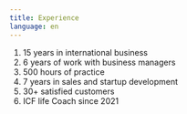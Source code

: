 ```yaml
---
title: Experience
language: en
---
```


<ol>
    <li>15 years in international business</li>
    <li>6 years of work with business managers</li>
    <li>500 hours of practice</li>
    <li>7 years in sales and startup development</li>
    <li>30+ satisfied customers</li>
    <li>ICF life Coach since 2021</li>
</ol>
